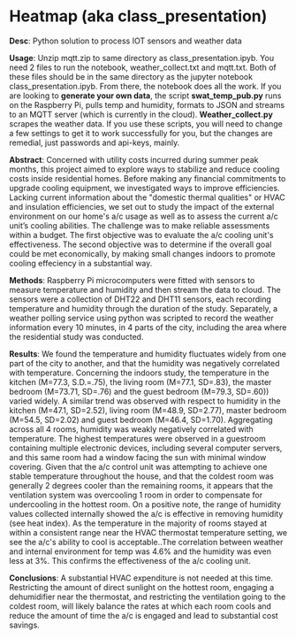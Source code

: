 # **Heatmap** (aka class_presentation)
**Desc**: Python solution to process IOT sensors and weather data

**Usage**: Unzip mqtt.zip to same directory as class_presentation.ipyb. You need 2 files to run the notebook, weather_collect.txt and mqtt.txt. Both of these files should be in the same directory as the jupyter notebook class_presentation.ipyb. From there, the notebook does all the work. If you are looking to **generate your own data**, the script **swat_temp_pub.py** runs on the Raspberry Pi, pulls temp and humidity, formats to JSON and streams to an MQTT server (which is currently in the cloud). **Weather_collect.py** scrapes the weather data. If you use these scripts, you will need to change a few settings to get it to work successfully for you, but the changes are remedial, just passwords and api-keys, mainly.

**Abstract**:
Concerned with utility costs incurred during summer peak months, this project aimed to explore ways to stabilize and reduce cooling costs inside residential homes. Before making any financial commitments to upgrade cooling equipment, we investigated ways to improve efficiencies. Lacking current information about the "domestic thermal qualities" or HVAC and insulation efficiencies, we set out to study the impact of the external environment on our home's a/c usage as well as to assess the current a/c unit’s cooling abilities. The challenge was to make reliable assessments within a budget. The first objective was to evaluate the a/c cooling unit's effectiveness. The second objective was to determine if the overall goal could be met economically, by making small changes indoors to promote cooling effeciency in a substantial way. 

**Methods**:
Raspberry Pi microcomputers were fitted with sensors to measure temperature and humidity and then stream the data to cloud. The sensors were a collection of DHT22 and DHT11 sensors, each recording temperature and humidity through the duration of the study. Separately, a weather polling service using python was scripted to record the weather information every 10 minutes, in 4 parts of the city, including the area where the residential study was conducted. 

**Results**: 
We found the temperature and humidity fluctuates widely from one part of the city to another, and that the humidity was negatively correlated with temperature. Concerning the indoors study, the temperature in the kitchen (M=77.3, S.D.=.75), the living room (M=77.1, SD=.83), the master bedroom (M=73.71, SD=.76) and the guest bedroom (M=79.3, SD=.60)) varied widely. A similar trend was observed with respect to humidity in the kitchen (M=47.1, SD=2.52), living room (M=48.9, SD=2.77), master bedroom (M=54.5, SD=2.02) and guest bedroom (M=46.4, SD=1.70). Aggregating across all 4 rooms, humidity was weakly negatively correlated with temperature. The highest temperatures were observed in a guestroom containing multiple electronic devices, including several computer servers, and this same room had a window facing the sun with minimal window covering. Given that the a/c control unit was attempting to achieve one stable temperature throughout the house, and that the coldest room was generally 2 degrees cooler than the remaining rooms, it appears that the ventilation system was overcooling 1 room in order to compensate for undercooling in the hottest room. On a positive note, the range of humidity values collected internally showed the a/c is effective in removing humidity (see heat index). As the temperature in the majority of rooms stayed at within a consistent range near the HVAC thermostat temperature setting, we see the a/c's ability to cool is acceptable..The correlation between weather and internal environment for temp was 4.6% and the humidity was even less at 3%. This confirms the effectiveness of the a/c cooling unit.

**Conclusions**:
A substantial HVAC expenditure is not needed at this time. Restricting the amount of direct sunlight on the hottest room, engaging a dehumidifier near the thermostat, and restricting the ventilation going to the coldest room, will likely balance the rates at which each room cools and reduce the amount of time the a/c is engaged and lead to substantial cost savings.


